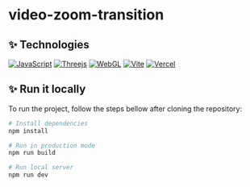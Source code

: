 # video-zoom-transition

## ✨ Technologies

[![JavaScript](https://img.shields.io/badge/-JavaScript-f0db4f?style=flat&logo=javascript&logoColor=ffffff)](https://www.javascript.com/)
[![Threejs](https://img.shields.io/badge/-Three.js-049ef4?style=flat&logo=Threejs&logoColor=ffffff)](https://threejs.org/)
[![WebGL](https://img.shields.io/badge/-WebGL-33a933?style=flat&logo=WebGL&logoColor=ffffff)](https://get.webgl.org/)
[![Vite](https://img.shields.io/badge/-Vite-%23646CFF?style=flat&logo=Vite&logoColor=ffffff)](https://vitejs.dev/)
[![Vercel](https://img.shields.io/badge/-Vercel-171717?style=flat&logo=Vercel&logoColor=ffffff)](https://vercel.com/docs)

## ✨ Run it locally

To run the project, follow the steps bellow after cloning the repository:

```bash
# Install dependencies
npm install

# Run in production mode
npm run build

# Run local server
npm run dev
```
